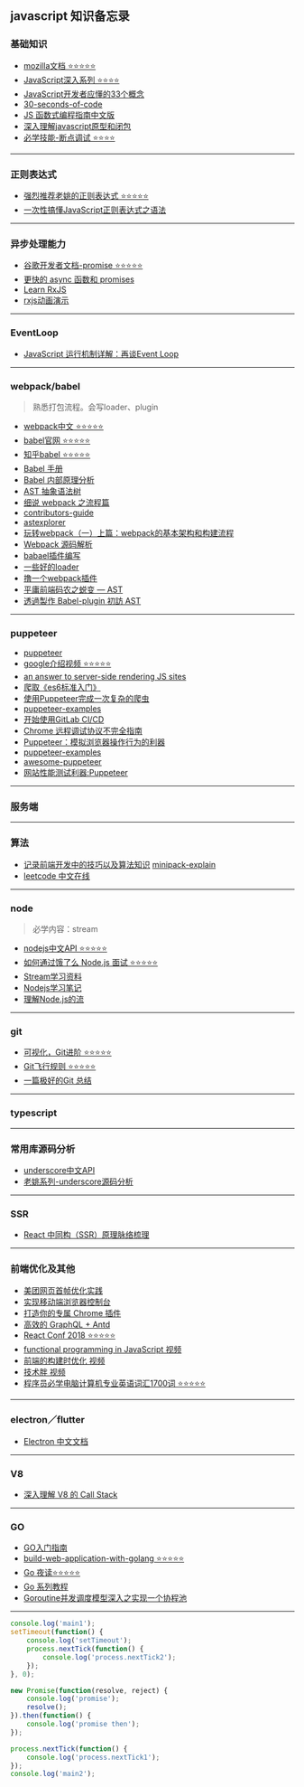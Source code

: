 ## javascript 知识备忘录
### 基础知识
- [mozilla文档 ⭐️⭐️⭐️⭐️⭐️](https://developer.mozilla.org/zh-CN/docs/Web/JavaScript)
- [JavaScript深入系列 ⭐️⭐️⭐️⭐️](https://github.com/mqyqingfeng/Blog)
- [JavaScript开发者应懂的33个概念 ](https://github.com/stephentian/33-js-concepts)
- [30-seconds-of-code](https://github.com/30-seconds/30-seconds-of-code)
- [JS 函数式编程指南中文版](https://github.com/llh911001/mostly-adequate-guide-chinese)
- [深入理解javascript原型和闭包](http://www.cnblogs.com/wangfupeng1988/p/3977924.html)
- [必学技能-断点调试 ⭐️⭐️⭐️⭐️](https://developers.google.com/web/tools/chrome-devtools/javascript/?hl=zh-cn)

-------

### 正则表达式

- [强烈推荐老姚的正则表达式 ⭐️⭐️⭐️⭐️⭐️](https://juejin.im/post/5965943ff265da6c30653879)
- [一次性搞懂JavaScript正则表达式之语法](https://juejin.im/post/5bda4e6fe51d45681f245274)
-------

### 异步处理能力
- [谷歌开发者文档-promise ⭐️⭐️⭐️⭐️⭐️](https://developers.google.com/web/fundamentals/primers/promises?hl=zh-cn)
- [更快的 async 函数和 promises](https://juejin.im/post/5beea5f5f265da61590b40cd?utm_source=gold_browser_extension)
- [Learn RxJS](https://www.learnrxjs.io/)
- [rxjs动画演示](https://reactive.how/)

-------

### EventLoop
- [JavaScript 运行机制详解：再谈Event Loop](http://www.ruanyifeng.com/blog/2014/10/event-loop.html)

-------

### webpack/babel
> 熟悉打包流程。会写loader、plugin

- [webpack中文 ⭐️⭐️⭐️⭐️⭐️](https://webpack.docschina.org)
- [babel官网 ⭐️⭐️⭐️⭐️⭐️](https://babeljs.io/)
- [知乎babel ⭐️⭐️⭐️⭐️⭐️](https://www.zhihu.com/topic/20021403/hot)
- [Babel 手册](https://github.com/jamiebuilds/babel-handbook/blob/master/translations/zh-Hans/README.md)
- [Babel 内部原理分析](https://octman.com/blog/2016-08-27-babel-notes/)
- [AST 抽象语法树](http://jartto.wang/2018/11/17/about-ast/)
- [细说 webpack 之流程篇](http://taobaofed.org/blog/2016/09/09/webpack-flow/)
- [contributors-guide](https://medium.com/webpack/contributors-guide/home)
- [astexplorer](https://astexplorer.net/)
- [玩转webpack（一）上篇：webpack的基本架构和构建流程](https://cloud.tencent.com/developer/article/1006353)
- [Webpack 源码解析](https://github.com/lihongxun945/diving-into-webpack)
- [babael插件编写](https://www.cnblogs.com/chyingp/p/how-to-write-a-babel-plugin.html)
- [一些好的loader](https://github.com/lihongxun945/diving-into-webpack)
- [撸一个webpack插件](https://juejin.im/post/5beb8875e51d455e5c4dd83f?utm_source=gold_browser_extension)
- [平庸前端码农之蜕变 — AST](https://juejin.im/post/5bfc21d2e51d4544313df666)
- [透過製作 Babel-plugin 初訪 AST](https://blog.arvinh.info/2018/08/25/visit-ast-with-babel-plugin/)

-------

### puppeteer
- [puppeteer](https://pptr.dev/)
- [google介绍视频 ⭐️⭐️⭐️⭐️⭐️](https://developers.google.com/web/tools/puppeteer/)
- [an answer to server-side rendering JS sites](https://developers.google.com/web/tools/puppeteer/articles/ssr)
- [爬取《es6标准入门》](https://github.com/zhentaoo/puppeteer-deep)
- [使用Puppeteer完成一次复杂的爬虫](https://zhuanlan.zhihu.com/p/35758104)
- [puppeteer-examples](https://github.com/makelove/puppeteer-examples)
- [开始使用GitLab CI/CD](https://segmentfault.com/a/1190000012989919)
- [Chrome 远程调试协议不完全指南](https://syang2forever.github.io/2018/01/30/Chrome%20%E8%BF%9C%E7%A8%8B%E8%B0%83%E8%AF%95%E5%8D%8F%E8%AE%AE%E4%B8%8D%E5%AE%8C%E5%85%A8%E6%8C%87%E5%8D%97/)
- [Puppeteer：模拟浏览器操作行为的利器](https://github.com/chenxiaochun/blog/issues/38)
- [puppeteer-examples](https://github.com/checkly/puppeteer-examples)
- [awesome-puppeteer](https://github.com/transitive-bullshit/awesome-puppeteer/blob/master/readme.zh.md)
- [网站性能测试利器:Puppeteer](https://cloud.tencent.com/developer/article/1086109)
-------
### 服务端

-------
### 算法
- [记录前端开发中的技巧以及算法知识](https://github.com/louzhedong/blog)
[minipack-explain](记录前端开发中的技巧以及算法知识)
- [leetcode 中文在线](https://leetcode-cn.com)
-------
### node
> 必学内容：stream

- [nodejs中文API ⭐️⭐️⭐️⭐️⭐️](http://nodejs.cn/api/)
- [如何通过饿了么 Node.js 面试 ⭐️⭐️⭐️⭐️⭐️](https://github.com/ElemeFE/node-interview/tree/master/sections/zh-cn)
- [Stream学习资料](https://github.com/zoubin/streamify-your-node-program)
- [Nodejs学习笔记](https://github.com/chyingp/nodejs-learning-guide)
- [理解Node.js的流](http://weiheli.com/2018/02/%E7%90%86%E8%A7%A3Node-js%E7%9A%84%E6%B5%81/)
-------
### git
- [可视化，Git进阶 ⭐️⭐️⭐️⭐️⭐️](https://learngitbranching.js.org/)
- [Git飞行规则 ⭐️⭐️⭐️⭐️⭐️](https://github.com/k88hudson/git-flight-rules/blob/master/README_zh-CN.md)
- [一篇极好的Git 总结](https://zhuanlan.zhihu.com/p/50662531)
-------
### typescript

-------
### 常用库源码分析
- [underscore中文API](http://www.bootcss.com/p/underscore/)
- [老姚系列-underscore源码分析](https://www.qdfuns.com/u/17398/works/articles/id/cls_bb6dc3cabae6651b94f69bbd562ff370.html)
-------


### SSR
- [React 中同构（SSR）原理脉络梳理](https://juejin.im/post/5bc7ea48e51d450e46289eab)

-------


### 前端优化及其他
- [美团网页首帧优化实践](https://juejin.im/post/5bee7dd4e51d451f5b54cbb4?utm_source=gold_browser_extension)
- [实现移动端浏览器控制台](https://juejin.im/post/5bf278295188252e89668ed2?utm_source=gold_browser_extension)
- [打造你的专属 Chrome 插件](http://jartto.wang/2018/11/10/chrome-extensions-1/)
- [高效的 GraphQL + Antd](https://lutaonan.com/blog/effective-graphql-and-antd/)
- [React Conf 2018 ⭐️⭐️⭐️⭐️⭐️](https://www.bilibili.com/video/av34803724)
- [functional programming in JavaScript 视频](https://www.bilibili.com/video/av15082742)
- [前端的构建时优化 视频](https://www.bilibili.com/video/av35203391)
- [技术胖 视频](https://space.bilibili.com/165659472?spm_id_from=333.788.b_765f7570696e666f.2)
- [程序员必学电脑计算机专业英语词汇1700词 ⭐️⭐️⭐️⭐️⭐️](https://www.shanbay.com/wordbook/104791/)
-------
### electron／flutter
- [Electron 中文文档](http://electronjs.org/docs)

-------

### V8
- [深入理解 V8 的 Call Stack](https://mp.weixin.qq.com/s?__biz=MzU0Nzk1MTg5OA==&mid=2247483967&idx=1&sn=b8282dc5a672df7345281ce67841cf0d&chksm=fb47c64acc304f5c5d1f1e140285dbff67a888f1dd0387b589002902ffeb26e59e550d0323e7&scene=21#wechat_redirect)

-------
### GO
- [GO入门指南](https://www.kancloud.cn/kancloud/the-way-to-go/72432)
- [build-web-application-with-golang ⭐️⭐️⭐️⭐️⭐️](https://github.com/astaxie/build-web-application-with-golang/blob/master/zh/preface.md)
- [Go 夜读⭐️⭐️⭐️⭐️⭐️](https://github.com/developer-learning/night-reading-go)
- [Go 系列教程](https://studygolang.com/subject/2)
- [Goroutine并发调度模型深入之实现一个协程池](https://mp.weixin.qq.com/s/K4CeE1BYuhalJIoN3PSe6A)

-------

```javascript
console.log('main1');
setTimeout(function() {
    console.log('setTimeout');
    process.nextTick(function() {
        console.log('process.nextTick2');
    });
}, 0);

new Promise(function(resolve, reject) {
    console.log('promise');
    resolve();
}).then(function() {
    console.log('promise then');
});

process.nextTick(function() {
    console.log('process.nextTick1');
});
console.log('main2');
```